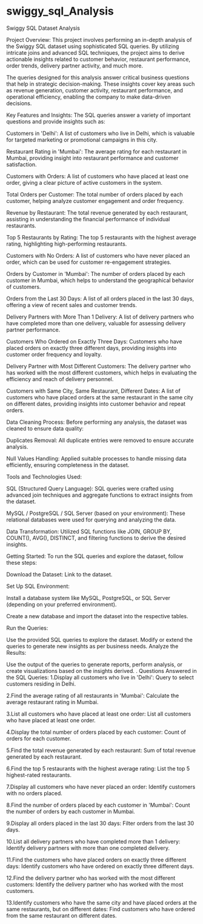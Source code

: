 # swiggy_sql_Analysis
Swiggy SQL Dataset Analysis

Project Overview:
This project involves performing an in-depth analysis of the Swiggy SQL dataset using sophisticated SQL queries. By utilizing intricate joins and advanced SQL techniques, the project aims to derive actionable insights related to customer behavior, restaurant performance, order trends, delivery partner activity, and much more.

The queries designed for this analysis answer critical business questions that help in strategic decision-making. These insights cover key areas such as revenue generation, customer activity, restaurant performance, and operational efficiency, enabling the company to make data-driven decisions.

Key Features and Insights:
The SQL queries answer a variety of important questions and provide insights such as:

Customers in 'Delhi': A list of customers who live in Delhi, which is valuable for targeted marketing or promotional campaigns in this city.

Restaurant Rating in 'Mumbai': The average rating for each restaurant in Mumbai, providing insight into restaurant performance and customer satisfaction.

Customers with Orders: A list of customers who have placed at least one order, giving a clear picture of active customers in the system.

Total Orders per Customer: The total number of orders placed by each customer, helping analyze customer engagement and order frequency.

Revenue by Restaurant: The total revenue generated by each restaurant, assisting in understanding the financial performance of individual restaurants.

Top 5 Restaurants by Rating: The top 5 restaurants with the highest average rating, highlighting high-performing restaurants.

Customers with No Orders: A list of customers who have never placed an order, which can be used for customer re-engagement strategies.

Orders by Customer in 'Mumbai': The number of orders placed by each customer in Mumbai, which helps to understand the geographical behavior of customers.

Orders from the Last 30 Days: A list of all orders placed in the last 30 days, offering a view of recent sales and customer trends.

Delivery Partners with More Than 1 Delivery: A list of delivery partners who have completed more than one delivery, valuable for assessing delivery partner performance.

Customers Who Ordered on Exactly Three Days: Customers who have placed orders on exactly three different days, providing insights into customer order frequency and loyalty.

Delivery Partner with Most Different Customers: The delivery partner who has worked with the most different customers, which helps in evaluating the efficiency and reach of delivery personnel.

Customers with Same City, Same Restaurant, Different Dates: A list of customers who have placed orders at the same restaurant in the same city on different dates, providing insights into customer behavior and repeat orders.

Data Cleaning Process:
Before performing any analysis, the dataset was cleaned to ensure data quality:

Duplicates Removal: All duplicate entries were removed to ensure accurate analysis.

Null Values Handling: Applied suitable processes to handle missing data efficiently, ensuring completeness in the dataset.

Tools and Technologies Used:

SQL (Structured Query Language): SQL queries were crafted using advanced join techniques and aggregate functions to extract insights from the dataset.

MySQL / PostgreSQL / SQL Server (based on your environment): These relational databases were used for querying and analyzing the data.

Data Transformation: Utilized SQL functions like JOIN, GROUP BY, COUNT(), AVG(), DISTINCT, and filtering functions to derive the desired insights.

Getting Started:
To run the SQL queries and explore the dataset, follow these steps:

Download the Dataset: Link to the dataset.

Set Up SQL Environment:

Install a database system like MySQL, PostgreSQL, or SQL Server (depending on your preferred environment).

Create a new database and import the dataset into the respective tables.

Run the Queries:

Use the provided SQL queries to explore the dataset. Modify or extend the queries to generate new insights as per business needs.
Analyze the Results:

Use the output of the queries to generate reports, perform analysis, or create visualizations based on the insights derived.
.
Questions Answered in the SQL Queries:
1.Display all customers who live in 'Delhi': Query to select customers residing in Delhi.

2.Find the average rating of all restaurants in 'Mumbai': Calculate the average restaurant rating in Mumbai.

3.List all customers who have placed at least one order: List all customers who have placed at least one order.

4.Display the total number of orders placed by each customer: Count of orders for each customer.

5.Find the total revenue generated by each restaurant: Sum of total revenue generated by each restaurant.

6.Find the top 5 restaurants with the highest average rating: List the top 5 highest-rated restaurants.

7.Display all customers who have never placed an order: Identify customers with no orders placed.

8.Find the number of orders placed by each customer in 'Mumbai': Count the number of orders by each customer in Mumbai.

9.Display all orders placed in the last 30 days: Filter orders from the last 30 days.

10.List all delivery partners who have completed more than 1 delivery: Identify delivery partners with more than one completed delivery.

11.Find the customers who have placed orders on exactly three different days: Identify customers who have ordered on exactly three different days.

12.Find the delivery partner who has worked with the most different customers: Identify the delivery partner who has worked with the most customers.

13.Identify customers who have the same city and have placed orders at the same restaurants, but on different dates: Find customers who have ordered from the same restaurant on different dates.
